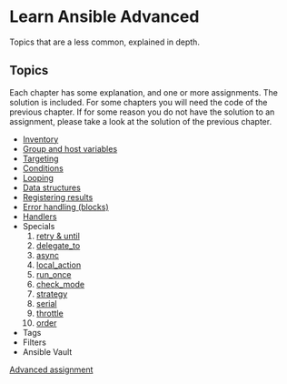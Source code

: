 # Learn Ansible Advanced

Topics that are a less common, explained in depth.

## Topics

Each chapter has some explanation, and one or more assignments. The solution is included. For some chapters you will need the code of the previous chapter. If for some reason you do not have the solution to an assignment, please take a look at the solution of the previous chapter.

- [Inventory](inventory)
- [Group and host variables](group_host_vars)
- [Targeting](targeting)
- [Conditions](conditions)
- [Looping](looping)
- [Data structures](data_structures)
- [Registering results](registering_results)
- [Error handling (blocks)](error_handling)
- [Handlers](handlers)
- Specials
  1. [retry & until](retry_until)
  2. [delegate_to](delegate_to)
  3. [async](async)
  4. [local_action](local_action)
  5. [run_once](run_once)
  6. [check_mode](check_mode)  
  7. [strategy](strategy)
  8. [serial](serial)
  9. [throttle](throttle)
  10. [order](order)
- Tags
- Filters
- Ansible Vault

[Advanced assignment](advanced_assignment)
